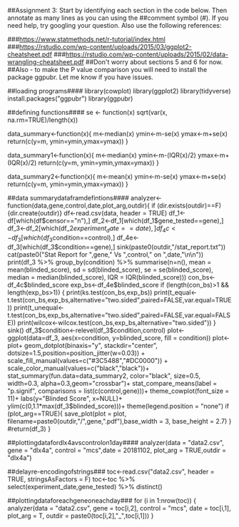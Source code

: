 ##Assignment 3:  Start by identifying each section in the code below.  Then annotate as many lines as you can using the 
##comment symbol (#).  If you need help, try googling your question.  Also use the following references:  

###https://www.statmethods.net/r-tutorial/index.html
###https://rstudio.com/wp-content/uploads/2015/03/ggplot2-cheatsheet.pdf
###https://rstudio.com/wp-content/uploads/2015/02/data-wrangling-cheatsheet.pdf
##Don't worry about sections 5 and 6 for now.
##Also - to make the P value comparison you will need to install the package ggpubr.  Let me know if you have issues.


##loading programs####
library(cowplot)
library(ggplot2)
library(tidyverse)
install.packages("ggpubr")
library(ggpubr)

##defining functions####
se <- function(x) sqrt(var(x, na.rm=TRUE)/length(x))


data_summary<-function(x){
  m<-median(x)
  ymin<-m-se(x)
  ymax<-m+se(x)
  return(c(y=m, ymin=ymin,ymax=ymax))
}

data_summary1<-function(x){
  m<-median(x)
  ymin<-m-(IQR(x)/2)
  ymax<-m+(IQR(x)/2)
  return(c(y=m, ymin=ymin,ymax=ymax))
}

data_summary2<-function(x){
  m<-mean(x)
  ymin<-m-se(x)
  ymax<-m+se(x)
  return(c(y=m, ymin=ymin,ymax=ymax))
}


##data summarydataframdefintions####
analyzer<-function(data,gene,control,date,plot_arg,outdir){
  if (dir.exists(outdir)==F) {dir.create(outdir)} 
  df<-read.csv(data, header = TRUE)
  df_1<-df[which(df$censor=="n"),]
  df_2<-df_1[which(df_1$gene_tested==gene),]
  df_3<-df_2[which(df_2$experiment_date==date),]
  df_4c<-df_3[which(df_3$condition==control),]
  df_4e<-df_3[which(df_3$condition==gene),]
  sink(paste0(outdir,"/stat_report.txt"))
  cat(paste0("Stat Report for ",gene," Vs ",control," on ",date,"\n\n"))
  print(df_3 %>% group_by(condition) %>% summarise(n=n(), mean = mean(blinded_score), sd = sd(blinded_score), se = se(blinded_score), median = median(blinded_score), IQR = IQR(blinded_score)))
  con_bs<-df_4c$blinded_score
  exp_bs<-df_4e$blinded_score
  if (length(con_bs)>1 && length(exp_bs>1)) {
    print(ks.test(con_bs,exp_bs))
    print(t_equal<-t.test(con_bs,exp_bs,alternative="two.sided",paired=FALSE,var.equal=TRUE))
    print(t_unequal<-t.test(con_bs,exp_bs,alternative="two.sided",paired=FALSE,var.equal=FALSE))
    print(wilcox<-wilcox.test(con_bs,exp_bs,alternative="two.sided"))
  }
  sink()
  df_3$condition<-relevel(df_3$condition,control)
  plot<-ggplot(data=df_3, aes(x=condition, y=blinded_score, fill = condition))
  plot<-plot+
    geom_dotplot(binaxis="y", stackdir="center", dotsize=1.5,position=position_jitter(w=0.03)) + 
    scale_fill_manual(values=c("#3C5488","#DC0000")) + 
    scale_color_manual(values=c("black","black"))+
    stat_summary(fun.data=data_summary2, color="black", size=0.5, width=0.3, alpha=0.3,geom="crossbar")+
    stat_compare_means(label = "p.signif", comparisons = list(c(control,gene)))+
    theme_cowplot(font_size = 11)+
    labs(y="Blinded Score", x=NULL)+
    ylim(c(0,1.1*max(df_3$blinded_score)))+
    theme(legend.position = "none")
  if (plot_arg==TRUE){
    save_plot(plot = plot, filename=paste0(outdir,"/",gene,".pdf"),base_width = 3, base_height = 2.7)
  }
  #return(df_3)
}

##plottingdatafordlx4avscontrolon1day####
analyzer(data = "data2.csv", gene = "dlx4a", control = "mcs",date = 20181102, plot_arg = TRUE,outdir = "dlx4a")

##delayre-encodingofstrings###
toc<-read.csv("data2.csv", header = TRUE, stringsAsFactors = F)
toc<-toc %>% select(experiment_date,gene_tested) %>% distinct()

##plottingdataforeachgeneoneachday###
for (i in 1:nrow(toc)) {
  analyzer(data = "data2.csv", gene = toc[i,2], control = "mcs", date = toc[i,1], plot_arg = T, outdir = paste0(toc[i,2],"_",toc[i,1]))
}







